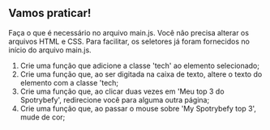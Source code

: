 ## Vamos praticar!

Faça o que é necessário no arquivo main.js. Você não precisa alterar os arquivos HTML e CSS. Para facilitar, os seletores já foram fornecidos no início do arquivo main.js.

 1. Crie uma função que adicione a classe 'tech' ao elemento selecionado;
 2. Crie uma função que, ao ser digitada na caixa de texto, altere o texto do elemento com a classe 'tech;
 3. Crie uma função que, ao clicar duas vezes em 'Meu top 3 do Spotrybefy', redirecione você para alguma outra página;
 4. Crie uma função que, ao passar o mouse sobre 'My Spotrybefy top 3', mude de cor;